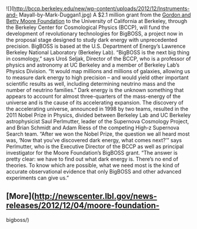 ![](http://bccp.berkeley.edu/new/wp-content/uploads/2012/12/Instruments-and-
Mayall-by-Mark-Duggan1.jpg) A $2.1 million grant from the [Gordon and Betty
Moore Foundation](http://www.moore.org/newsitem.aspx?id=4812) to the
University of California at Berkeley, through the Berkeley Center for
Cosmological Physics (BCCP), will fund the development of revolutionary
technologies for BigBOSS, a project now in the proposal stage designed to
study dark energy with unprecedented precision. BigBOSS is based at the U.S.
Department of Energy’s Lawrence Berkeley National Laboratory (Berkeley Lab).
“BigBOSS is the next big thing in cosmology,” says Uroš Seljak, Director of
the BCCP, who is a professor of physics and astronomy at UC Berkeley and a
member of Berkeley Lab’s Physics Division. “It would map millions and millions
of galaxies, allowing us to measure dark energy to high precision – and would
yield other important scientific results as well, including determining
neutrino mass and the number of neutrino families.” Dark energy is the unknown
something that appears to account for almost three-quarters of the mass-energy
of the universe and is the cause of its accelerating expansion. The discovery
of the accelerating universe, announced in 1998 by two teams, resulted in the
2011 Nobel Prize in Physics, divided between Berkeley Lab and UC Berkeley
astrophysicist Saul Perlmutter, leader of the Supernova Cosmology Project, and
Brian Schmidt and Adam Riess of the competing High‑z Supernova Search team.
“After we won the Nobel Prize, the question we all heard most was, ‘Now that
you’ve discovered dark energy, what comes next?’” says Perlmutter, who is the
Executive Director of the BCCP as well as principal investigator for the Moore
Foundation’s BigBOSS grant. “The answer is pretty clear: we have to find out
what dark energy is. There’s no end of theories. To know which are possible,
what we need most is the kind of accurate observational evidence that only
BigBOSS and other advanced experiments can give us.”

## [More](http://newscenter.lbl.gov/news-releases/2012/12/04/moore-foundation-
bigboss/)

